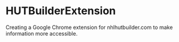 # HUTBuilderExtension
Creating a Google Chrome extension for nhlhutbuilder.com to make information more accessible.
